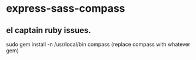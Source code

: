 # express-sass-compass

## el captain ruby issues.
 sudo gem install -n /usr/local/bin compass (replace compass with whatever gem)
